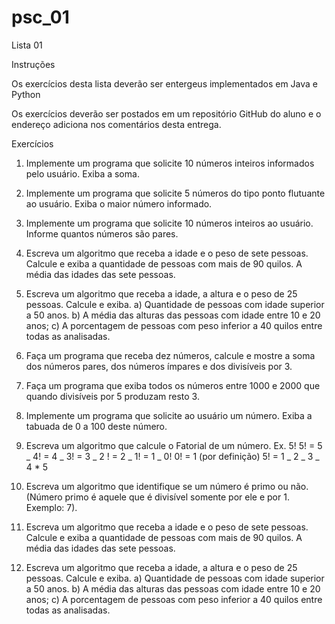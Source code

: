 # psc_01

Lista 01

Instruções

Os exercícios desta lista deverão ser entergeus implementados em Java e Python

Os exercícios deverão ser postados em um repositório GitHub do aluno e o endereço adiciona nos comentários desta entrega.

Exercícios

1. Implemente um programa que solicite 10 números inteiros informados pelo usuário. Exiba a soma.
2. Implemente um programa que solicite 5 números do tipo ponto flutuante ao usuário. Exiba o maior número informado.
3. Implemente um programa que solicite 10 números inteiros ao usuário. Informe quantos números são pares.
4. Escreva um algoritmo que receba a idade e o peso de sete pessoas. Calcule e exiba a quantidade de pessoas com mais de 90 quilos.
   A média das idades das sete pessoas.
5. Escreva um algoritmo que receba a idade, a altura e o peso de 25 pessoas. Calcule e exiba.
   a) Quantidade de pessoas com idade superior a 50 anos.
   b) A média das alturas das pessoas com idade entre 10 e 20 anos;
   c) A porcentagem de pessoas com peso inferior a 40 quilos entre todas as analisadas.

6. Faça um programa que receba dez números, calcule e mostre a soma dos números pares, dos números ímpares e dos divisíveis por 3.
7. Faça um programa que exiba todos os números entre 1000 e 2000 que quando divisíveis por 5 produzam resto 3.
8. Implemente um programa que solicite ao usuário um número. Exiba a tabuada de 0 a 100 deste número.
9. Escreva um algoritmo que calcule o Fatorial de um número.
   Ex. 5!
   5! = 5 _ 4! = 4 _ 3! = 3 _ 2 ! = 2 _ 1! = 1 _ 0!
   0! = 1 (por definição)
   5! = 1 _ 2 _ 3 _ 4 \* 5
10. Escreva um algoritmo que identifique se um número é primo ou não. (Número primo é aquele que é divisível somente por ele e por 1. Exemplo: 7).

11. Escreva um algoritmo que receba a idade e o peso de sete pessoas. Calcule e exiba a quantidade de pessoas com mais de 90 quilos.
    A média das idades das sete pessoas.

12. Escreva um algoritmo que receba a idade, a altura e o peso de 25 pessoas. Calcule e exiba.
    a) Quantidade de pessoas com idade superior a 50 anos.
    b) A média das alturas das pessoas com idade entre 10 e 20 anos;
    c) A porcentagem de pessoas com peso inferior a 40 quilos entre todas as analisadas.
